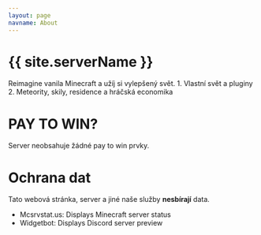 ```yaml
---
layout: page
navname: About
---
```


# {{ site.serverName }}

Reimagine vanila Minecraft a užíj si vylepšený svět. 
    1. Vlastní svět a pluginy
    2. Meteority, skily, residence a hráčská economika


# PAY TO WIN?

Server neobsahuje žádné pay to win prvky.


# Ochrana dat

Tato webová stránka, server a jiné naše služby **nesbírají** data.

- Mcsrvstat.us: Displays Minecraft server status
- Widgetbot: Displays Discord server preview
